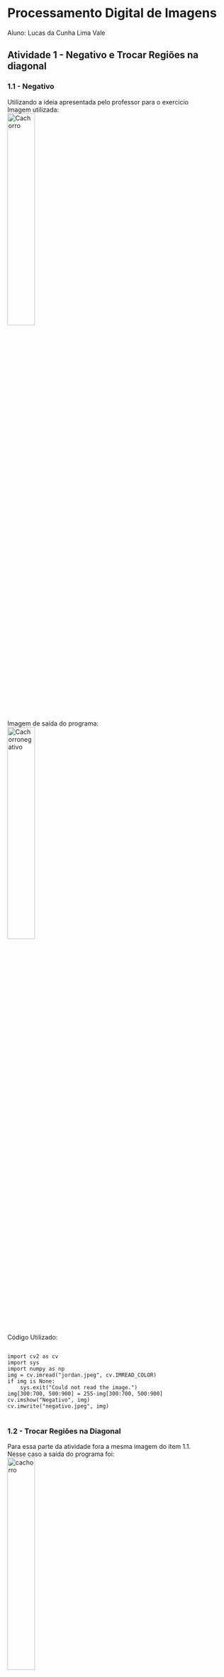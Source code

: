 <html lang="pr-br">
<head>
</head>
<body>
<h1>Processamento Digital de Imagens</h1>
<p>Aluno: Lucas da Cunha Lima Vale
</p>
<h2>Atividade 1 - Negativo e Trocar Regiões na diagonal</h2>
<h3>1.1 - Negativo</h3>
Utilizando a ideia apresentada pelo professor para o exercicio <br>
Imagem utilizada:<br>
<img src="jordan.jpeg" alt="Cachorro" style="width:35%"/><br>
Imagem de saída do programa:<br>
<img src="https://github.com/lucasclv/Processamento-Digital-de-Imagem/blob/7a109c1059ff0f3512bff86be21ebf62f2d96a4c/negativo.jpeg" alt="Cachorronegativo"style="width:35%"><br>
Código Utilizado:<br>
<pre class="prettyprint">
<code>
import cv2 as cv
import sys
import numpy as np
img = cv.imread("jordan.jpeg", cv.IMREAD_COLOR)
if img is None:
    sys.exit("Could not read the image.")
img[300:700, 500:900] = 255-img[300:700, 500:900]
cv.imshow("Negativo", img)
cv.imwrite("negativo.jpeg", img)
</code>
</pre>
<h3>1.2 - Trocar Regiões na Diagonal</h3>
<p>
Para essa parte da atividade fora a mesma imagem do item 1.1.<br>
Nesse caso a saída do programa foi:<br>
<img src="jordantrocado.png" alt="cachorro"style="width:35%"><br>
Código Utilizado:<br>
<pre class="prettyprint">
<code>
import cv2 as cv
import sys
import numpy as np
img = cv.imread(cv.samples.findFile("jordan.jpeg"))
if img2 is None:
    sys.exit("Could not read the image.")
print('Largura em pixels: ', end='')  
print(img.shape[1]) #largura da imagem
l=img.shape[1]
print('Altura em pixels: ', end='')  
print(img.shape[0]) #altura da imagem
a=img.shape[0]
print('Qtde de canais: ', end='')  
print(img.shape[2])
img2=img.copy()
ma=800
ml=450
for x in range(0,a):
    for y in range(0,l):
        if x<ml and y<ma:
            img2[x, y]=img[x+ml, y+ma]
        if x<ml and y>ma:
            img2[x, y]=img[x+ml, y-ma]
        if x>ml and y<ma:
            img2[x, y]=img[x-ml, y+ma]
        if x>ml and y>ma:
            img2[x, y]=img[x-ml, y-ma]
cv.imshow("cachorrotrocado", img2)
cv.imwrite("jordantrocado.png", img2)
</code>
</pre>
</p>
<h2>Atividade 2 - Detector de Objetos</h2>
<h3>2.1 - Detector</h3>
<p>
Para resolvermos o problema da contagem de objetos que seja acima de 255 podemos colocar um contador que conte quantas vezes o contador atual atingiu o 255, toda vez que atingir o 255 zera este contador, zerar o contador enquanto que armazenamos no número de vezes que ele chegou ao valor de 255, no final do laço somaríamos mais assim o contador que conta as vezes que o contador inicial chega até 255 multiplicado por 255 mais o valor do contador inicial daria o total de objetos na imagem.<br>
Utilizando a ideia apresentada pelo professor:<br>
Imagem de entrada:<br>
<img src="bolhas.png" alt="Objetos"style="width:35%"><br>
Imagem sem objetos na borda:<br>
<img src="bolhas2.png" alt="Objetos"style="width:35%"><br>
Contagem:<br>
<img src="contador.png" alt="Janela CMD"style="width:35%"><br>
Código Utilizado:<br>
<pre class="prettyprint">
<code>
import cv2 as cv
import sys
import numpy as np
img = cv.imread(cv.samples.findFile("bolhas.png"))
if img is None:
    sys.exit("Could not read the image.")
imgflood = img.copy()
print('Largura em pixels: ', end='')  
print(img.shape[1]) #largura da imagem
l=img.shape[1]
print('Altura em pixels: ', end='')  
print(img.shape[0]) #altura da imagem
a=img.shape[0]
print('Qtde de canais: ', end='')  
print(img.shape[2])
mask = np.zeros((a+2, l+2), np.uint8)
c=0
cb=0
for x in range (0, a):
    cv.floodFill(imgflood, mask, (0,x), (0, 0, 0))
    cv.floodFill(imgflood, mask, (x,0), (0, 0, 0))
    cv.floodFill(imgflood, mask, (a-1,x), (0, 0, 0))
    cv.floodFill(imgflood, mask, (x,a-1), (0, 0, 0))
cv.imwrite("bolhas2.png", imgflood)
img=imgflood.copy()
for x in  range (0, a-1):
    for y in range (0, l-1):
       if imgflood[x, y, 2]==255:
            c+=1
            cv.floodFill(imgflood, mask, (y, x), (0, 0, 0))
cv.floodFill(img,None, (0, 0), (255, 255, 255));
cv.imshow("Display window", img)
cv.imwrite("bolhasvazias.png", img)
for x in  range (0, a-1):
    for y in range (0, l-1):
       if img[x, y, 2]==0:
            cb+=1
            cv.floodFill(img, mask, (y, x), (255, 255, 255))
print ('quantidade de objetos: ' ,c)
print ('quantidade de objetos sem buraco: ' ,cb)
print ('quantidade de objetos com buraco: ' ,c-cb)
cv.imwrite("bolhas3.png", imgflood)
</code>
</pre>
</p>
<h2>Atividade 3 - Equalizador de Histograma</h2>	
<p>
Utilizando a ideia apresentada pelo professor:<br>
Imagem utilizada:<br>
<img src="jordan3.jpeg" alt="cachorro"style="width:35%"><br>
Imagem de saída do programa em escala de cinza a esquerda sem equalização e a direita com equalização:<br>
<img src="cachorros.png" alt="cachorros"style="width:35%"><br>
Histograma:<br>
<img src="histograma.png" alt="histograma"style="width:35%"><br>
Código utilizado:<br>
<pre class="prettyprint">
<code>
import sys
import numpy as np
from matplotlib import pyplot as plt
img = cv.imread(cv.samples.findFile("jordan3.jpeg"))
if img is None:
    sys.exit("Could not read the image.")
print('Largura em pixels: ', end='')  
print(img.shape[1]) #largura da imagem
l=img.shape[1]
print('Altura em pixels: ', end='')  
print(img.shape[0]) #altura da imagem
a=img.shape[0]
print('Qtde de canais: ', end='')  
print(img.shape[2])
img = cv.cvtColor(img, cv.COLOR_BGR2GRAY)
hist = cv.calcHist([img], [0], None, [256], [0, 256])
equ = cv.equalizeHist(img)
res = np.hstack((img,equ))
hist2 = cv.calcHist([equ], [0], None, [256], [0, 256])
hist2 /= hist2.sum()
plt.figure()
plt.axis("off")
#plt.imshow(cv.cvtColor(img, cv.COLOR_GRAY2RGB))
# plot the histogram
#plt.figure()
plt.title("Histograma")
#plt.plot(hist)
plt.xlim([0, 256])
plt.plot(hist2)
plt.xlim([0, 256])
cv.imshow("Display window", res)
cv.imwrite("cachorros.png", res)
plt.show()
</code>
</pre>
</p>
<h2>Atividade 4 - Laplaciano do Gaussiano</h2>	
<p>
Utilizando a ideia apresentada pelo professor:<br>
Imagens obtidas:<br>
<img src="laplace.png" alt="cachorro"style="width:35%"><br>
Código utilizado:<br>
<pre class="prettyprint">
<code>
import numpy as np
import cv2 as cv
from matplotlib import pyplot as plt
img = cv.imread('jordan.jpeg',0)
laplacian = cv.Laplacian(img,cv.CV_16S,ksize=19)
blur = cv.GaussianBlur(img,(9,9),0)
laplacegauss = cv.Laplacian(blur,cv.CV_16S,ksize=19)
plt.subplot(2,2,1),plt.imshow(img,cmap = 'gray')
plt.title('Original'), plt.xticks([]), plt.yticks([])
plt.subplot(2,2,2),plt.imshow(laplacian,cmap = 'gray')
plt.title('Laplace'), plt.xticks([]), plt.yticks([])
plt.subplot(2,2,3),plt.imshow(blur,cmap = 'gray')
plt.title('Gaussiana'), plt.xticks([]), plt.yticks([])
plt.subplot(2,2,4),plt.imshow(laplacegauss,cmap = 'gray')
plt.title('LaPlace da Gaussiana'), plt.xticks([]), plt.yticks([])
plt.show()
</code>
</pre>
</p>
</body>
</html>
